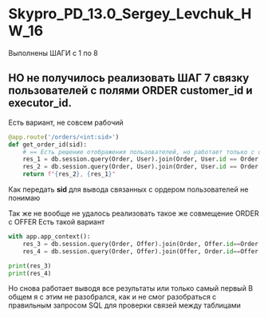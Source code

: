 # Skypro_PD_13.0_Sergey_Levchuk_HW_16

Выполнены ШАГИ с 1 по 8

НО не получилось реализовать ШАГ 7 связку пользователей с полями ORDER **customer_id** и
**executor_id**.
---
Есть вариант, не совсем рабочий
```python
@app.route('/orders/<int:sid>')
def get_order_id(sid):
    # == Есть решение отображения пользователей, но работает только с одним вхождением ==
    res_1 = db.session.query(Order, User).join(Order, User.id == Order.executor_id).first()
    res_2 = db.session.query(Order, User).join(Order, User.id == Order.customer_id).first()
    return f"{res_2}, {res_1}"
```
Как передать **sid** для вывода связанных с ордером пользователей не понимаю

Так же не вообще не удалось реализовать такое же совмещение ORDER с OFFER
Есть такой вариант
```python
with app.app_context():
    res_3 = db.session.query(Order, Offer).join(Order, Offer.id==Order.executor_id).all()
    res_4 = db.session.query(Order, Offer).join(Offer, Order.id==Offer.order_id).all()

print(res_3)
print(res_4)
```
Но снова работает выводя все результаты или только самый первый
В общем я с этим не разобрался, как и не смог разобраться с правильным запросом SQL для проверки связей между таблицами